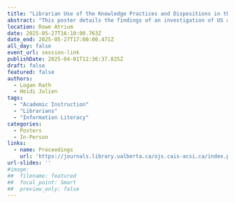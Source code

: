 ```yaml
---
title: "Librarian Use of the Knowledge Practices and Dispositions in the ACRL Framework"
abstract: "This poster details the findings of an investigation of US academic instruction librarians’ use of the knowledge practices and dispositions in the Framework for Information Literacy in Higher Education from the Association of College and Research Libraries (2016). The Framework is a departure from the previous set of standards, but is often critiqued for being too theoretical and therefore not relevant to practice. In order to investigate the extent to which academic librarians use this theoretically-grounded document in practice, a questionnaire and interview study was conducted. This questionnaire explored librarian preparation in library science and education; familiarity with the frames, knowledge practices, and dispositions; examples of how, if at all, the knowledge practices and dispositions are implemented in information literacy instruction; and barriers with implementing the Framework. Follow up interviews investigated more deeply how various parts of the Framework were implemented in librarians’ daily work."
location: Rowe Atrium
date: 2025-05-27T16:10:00.763Z
date_end: 2025-05-27T17:00:00.471Z
all_day: false
event_url: session-link
publishDate: 2025-04-01T12:36:37.825Z
draft: false
featured: false
authors:
  - Logan Rath
  - Heidi Julien
tags:
  - "Academic Instruction"
  - "Librarians"
  - "Information Literacy"
categories:
  - Posters
  - In-Person
links:
  - name: Proceedings
    url: 'https://journals.library.ualberta.ca/ojs.cais-acsi.ca/index.php/cais-asci/article/view/1918'
url-slides: ''
#image:
##  filename: featured
##  focal_point: Smart
##  preview_only: false
---
```

